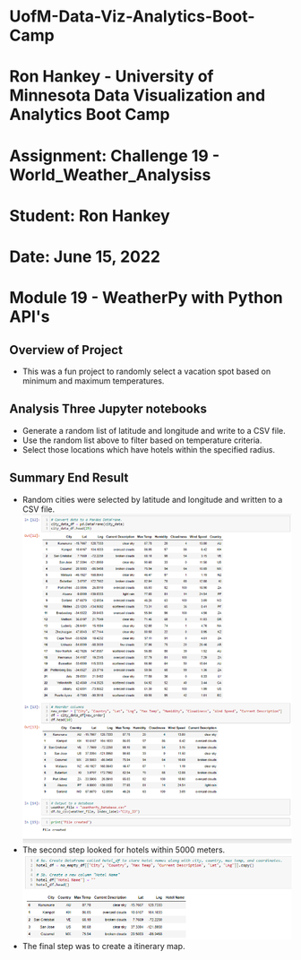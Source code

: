 # UofM-Data-Viz-Analytics-Boot-Camp
# Ron Hankey - University of Minnesota Data Visualization and Analytics Boot Camp
#                   Assignment: Challenge 19 - World_Weather_Analysiss
#                           Student: Ron Hankey
#                           Date: June 15, 2022

# Module 19 - WeatherPy with Python API's

## Overview of Project
* This was a fun project to randomly select a vacation spot based on minimum and maximum temperatures.

## Analysis Three Jupyter notebooks
* Generate a random list of latitude and longitude and write to a CSV file.
* Use the random list above to filter based on temperature criteria.
* Select those locations which have hotels within the specified radius.

## Summary  End Result
* Random cities were selected by latitude and longitude and written to a CSV file.
![data_image](https://github.com/lykkelig/World_Weather_Analysis/blob/main/Weather_Database/DataBase.png)
* The second step looked for hotels within 5000 meters.
![dataframe_image](https://github.com/lykkelig/World_Weather_Analysis/blob/main/Vacation_Search/Search.png)
* The final step was to create a itinerary map.